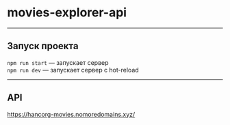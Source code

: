 # movies-explorer-api
___
## Запуск проекта
`npm run start` — запускает сервер   
`npm run dev` — запускает сервер с hot-reload
___
## API
https://hancorg-movies.nomoredomains.xyz/ 
